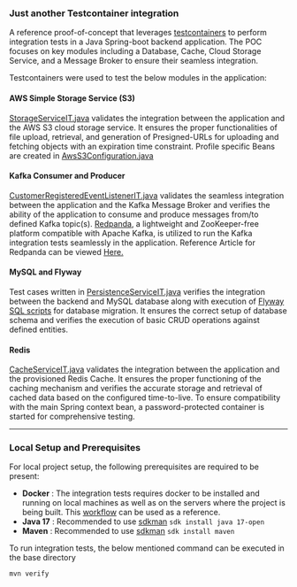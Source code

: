 ### Just another Testcontainer integration

A reference proof-of-concept that leverages [testcontainers](https://testcontainers.com/) to perform integration tests in a Java Spring-boot backend application. The POC focuses on key modules including a Database, Cache, Cloud Storage Service, and a Message Broker to ensure their seamless integration.

Testcontainers were used to test the below modules in the application:

#### AWS Simple Storage Service (S3)
[StorageServiceIT.java](https://github.com/hardikSinghBehl/just-another-testcontainer-integration/blob/main/src/test/java/com/behl/receptacle/service/StorageServiceIT.java) validates the integration between the application and the AWS S3 cloud storage service. It ensures the proper functionalities of file upload, retrieval, and generation of Presigned-URLs for uploading and fetching objects with an expiration time constraint. Profile specific Beans are created in [AwsS3Configuration.java](https://github.com/hardikSinghBehl/just-another-testcontainer-integration/blob/main/src/main/java/com/behl/receptacle/configuration/AwsS3Configuration.java)

#### Kafka Consumer and Producer
[CustomerRegisteredEventListenerIT.java](https://github.com/hardikSinghBehl/just-another-testcontainer-integration/blob/main/src/test/java/com/behl/receptacle/listener/CustomerRegisteredEventListenerIT.java) validates the seamless integration between the application and the Kafka Message Broker and verifies the ability of the application to consume and produce messages from/to defined Kafka topic(s). [Redpanda](https://testcontainers.com/modules/redpanda/), a lightweight and ZooKeeper-free platform compatible with Apache Kafka, is utilized to run the Kafka integration tests seamlessly in the application. Reference Article for Redpanda can be viewed [Here.](https://redpanda.com/blog/kafka-application-testing)


#### MySQL and Flyway
Test cases written in [PersistenceServiceIT.java](https://github.com/hardikSinghBehl/just-another-testcontainer-integration/blob/main/src/test/java/com/behl/receptacle/service/PersistenceServiceIT.java) verifies the integration between the backend and MySQL database along with execution of [Flyway SQL scripts](https://github.com/hardikSinghBehl/just-another-testcontainer-integration/tree/main/src/main/resources/db/migration) for database migration. It ensures the correct setup of database schema and verifies the execution of basic CRUD operations against defined entities.

#### Redis
[CacheServiceIT.java](https://github.com/hardikSinghBehl/just-another-testcontainer-integration/blob/main/src/test/java/com/behl/receptacle/service/CacheServiceIT.java) validates the integration between the application and the provisioned Redis Cache. It ensures the proper functioning of the caching mechanism and verifies the accurate storage and retrieval of cached data based on the configured time-to-live. To ensure compatibility with the main Spring context bean, a password-protected container is started for comprehensive testing.

---

### Local Setup and Prerequisites

For local project setup, the following prerequisites are required to be present:

* **Docker** : The integration tests requires docker to be installed and running on local machines as well as on the servers where the project is being built. This [workflow](https://github.com/hardikSinghBehl/just-another-testcontainer-integration/blob/main/.github/workflows/maven.yml) can be used as a reference.
* **Java 17** : Recommended to use [sdkman](https://sdkman.io) `sdk install java 17-open`
* **Maven** : Recommended to use [sdkman](https://sdkman.io) `sdk install maven`

To run integration tests, the below mentioned command can be executed in the base directory

```
mvn verify
```
